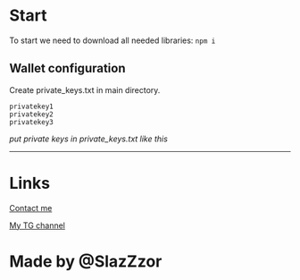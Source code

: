 # Start <a name="start"></a>
To start we need to download all needed libraries:
`npm i`


## Wallet configuration <a name="wc"></a>
Create private_keys.txt in main directory.

    privatekey1
    privatekey2
    privatekey3
    
*put private keys in private_keys.txt like this*

----
# Links <a name="links"></a>

[Contact me](https://t.me/slazzzor)

[My TG channel](https://t.me/slazzz0r)

                

# Made by @SlazZzor <a name="author"></a>